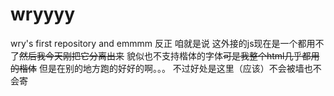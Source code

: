 # wryyyy
wry's first repository and emmmm
反正 咱就是说
这外接的js现在是一个都用不了~~然后我今天刚把它分离出来~~
貌似也不支持楷体的字体~~可是我整个html几乎都用的楷体~~
但是在别的地方跑的好好的啊。。。
不过好处是这里（应该）不会被墙也不会寄

